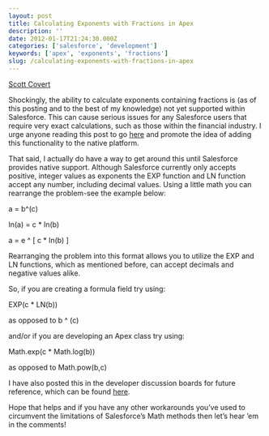 ```yaml
---
layout: post
title: Calculating Exponents with Fractions in Apex
description: ''
date: 2012-01-17T21:24:30.000Z
categories: ['salesforce', 'development']
keywords: ['apex', 'exponents', 'fractions']
slug: /calculating-exponents-with-fractions-in-apex
---
```


[Scott
Covert](https://www.tython.co/)

Shockingly, the ability to calculate exponents containing fractions is (as of this posting and to the best of my knowledge) not yet supported within Salesforce. This can cause serious issues for any Salesforce users that require very exact calculations, such as those within the financial industry. I urge anyone reading this post to go [here](https://sites.secure.force.com/success/ideaView?id=08730000000XrAeAAK) and promote the idea of adding this functionality to the native platform.

That said, I actually do have a way to get around this until Salesforce provides native support. Although Salesforce currently only accepts positive, integer values as exponents the EXP function and LN function accept any number, including decimal values. Using a little math you can rearrange the problem-see the example below:

a = b^(c)

ln(a) = c \* ln(b)

a = e ^ \[ c \* ln(b) \]

Rearranging the problem into this format allows you to utilize the EXP and LN functions, which as mentioned before, can accept decimals and negative values alike.

So, if you are creating a formula field try using:

EXP(c \* LN(b))

as opposed to b ^ (c)

and/or if you are developing an Apex class try using:

Math.exp(c \* Math.log(b))

as opposed to Math.pow(b,c)

I have also posted this in the developer discussion boards for future reference, which can be found [here](http://boards.developerforce.com/t5/Formulas-Validation-Rules/Formulas-Raising-a-number-to-a-power-with-a-fractional-exponent/m-p/213115/highlight/false#M9796).

Hope that helps and if you have any other workarounds you’ve used to circumvent the limitations of Salesforce’s Math methods then let’s hear ’em in the comments!